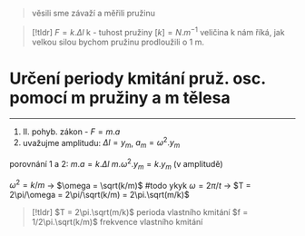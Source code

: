 >věsili sme závaží a měřili pružinu

> [!tldr]
>  $F=k.\Delta l$
> k - tuhost pružiny
>  $[k] = N.m^{-1}$
>  veličina k nám říká, jak velkou silou bychom pružinu prodloužili o 1 m.

# Určení periody kmitání pruž. osc. pomocí m pružiny a m tělesa
---
1. II. pohyb. zákon -  $F = m.a$
2. uvažujme amplitudu:  $\Delta l = y_m$,  $a_m = \omega^2.y_m$

porovnání 1 a 2:
 $m.a = k.\Delta l$
 $m.\omega^2.y_m = k.y_m$ (v amplitudě)

 $\omega^2=k/m$  $\longrightarrow$  $\omega = \sqrt(k/m)$ #todo ykyk
  $\omega = 2\pi/t$  $\longrightarrow$  $T = 2\pi/\omega = 2\pi/\sqrt(k/m) = 2\pi.\sqrt(m/k)$


> [!tldr]
>  $T = 2\pi.\sqrt(m/k)$ perioda vlastního kmitání
>   $f = 1/2\pi.\sqrt(k/m)$ frekvence vlastního kmitání


